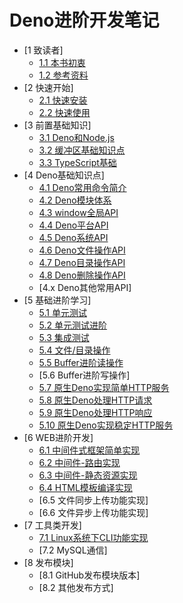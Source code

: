 # Deno进阶开发笔记

* [1 致读者]
    * [1.1 本书初衷](./note/chapter_01/01.md)
    * [1.2 参考资料](./note/chapter_01/02.md)
* [2 快速开始]
    * [2.1 快速安装](./note/chapter_02/01.md)
    * [2.2 快速使用](./note/chapter_02/02.md)
* [3 前置基础知识]
    * [3.1 Deno和Node.js](./note/chapter_03/01.md)
    * [3.2 缓冲区基础知识点](./note/chapter_03/02.md)
    * [3.3 TypeScript基础](./note/chapter_03/03.md)
* [4 Deno基础知识点]
    * [4.1 Deno常用命令简介](./note/chapter_04/01.md)
    * [4.2 Deno模块体系](./note/chapter_04/02.md)
    * [4.3 window全局API](./note/chapter_04/03.md)
    * [4.4 Deno平台API](./note/chapter_04/04.md)
    * [4.5 Deno系统API](./note/chapter_04/05.md)
    * [4.6 Deno文件操作API](./note/chapter_04/06.md)
    * [4.7 Deno目录操作API](./note/chapter_04/07.md)
    * [4.8 Deno删除操作API](./note/chapter_04/08.md)
    * [4.x Deno其他常用API]
* [5 基础进阶学习]
    * [5.1 单元测试](./note/chapter_05/01.md)
    * [5.2 单元测试进阶](./note/chapter_05/02.md)
    * [5.3 集成测试](./note/chapter_05/03.md)
    * [5.4 文件/目录操作](./note/chapter_05/04.md)
    * [5.5 Buffer进阶读操作](./note/chapter_05/05.md)
    * [5.6 Buffer进阶写操作] 
    * [5.7 原生Deno实现简单HTTP服务](./note/chapter_05/07.md)
    * [5.8 原生Deno处理HTTP请求](./note/chapter_05/08.md)
    * [5.9 原生Deno处理HTTP响应](./note/chapter_05/09.md)
    * [5.10 原生Deno实现稳定HTTP服务](./note/chapter_05/10.md)
* [6 WEB进阶开发]
    * [6.1 中间件式框架简单实现](./note/chapter_06/01.md)
    * [6.2 中间件-路由实现](./note/chapter_06/02.md)
    * [6.3 中间件-静态资源实现](./note/chapter_06/03.md)
    * [6.4 HTML模板编译实现](./note/chapter_06/04.md)
    * [6.5 文件同步上传功能实现]  
    * [6.6 文件异步上传功能实现]  
* [7 工具类开发]
    * [7.1 Linux系统下CLI功能实现](./note/chapter_07/01.md)  
    * [7.2 MySQL通信]   
* [8 发布模块]
    * [8.1 GitHub发布模块版本]  
    * [8.2 其他发布方式]  